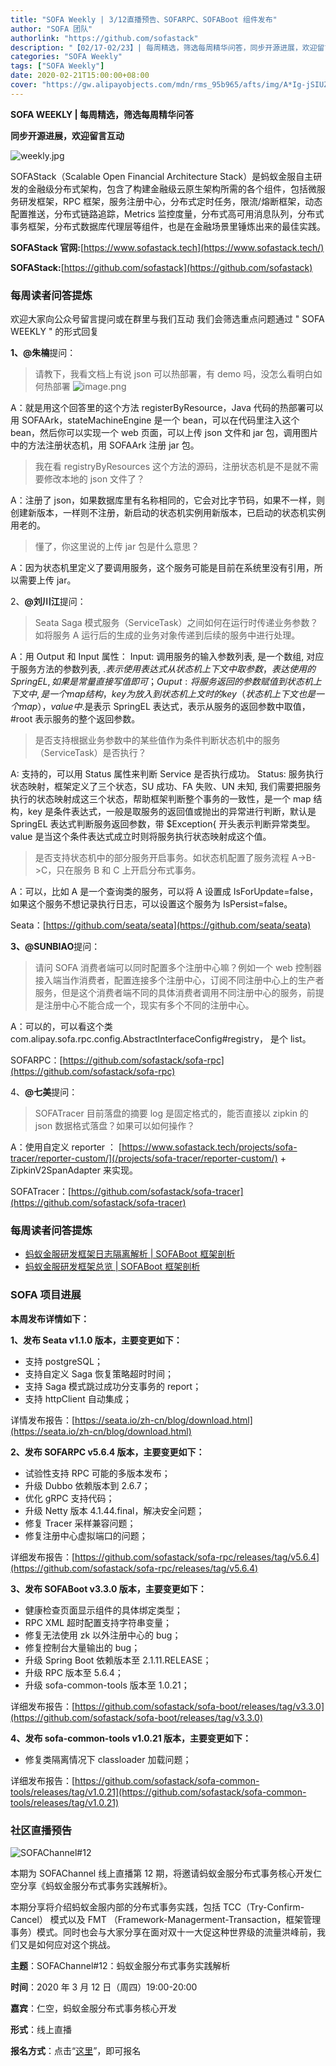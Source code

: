 ```yaml
---
title: "SOFA Weekly | 3/12直播预告、SOFARPC、SOFABoot 组件发布"
author: "SOFA 团队"
authorlink: "https://github.com/sofastack"
description: "【02/17-02/23】| 每周精选，筛选每周精华问答，同步开源进展，欢迎留言互动。"
categories: "SOFA Weekly"
tags: ["SOFA Weekly"]
date: 2020-02-21T15:00:00+08:00
cover: "https://gw.alipayobjects.com/mdn/rms_95b965/afts/img/A*Ig-jSIUZWx0AAAAAAAAAAAAAARQnAQ"
---
```


**SOFA WEEKLY | 每周精选，筛选每周精华问答**

**同步开源进展，欢迎留言互动**

![weekly.jpg](https://gw.alipayobjects.com/mdn/rms_95b965/afts/img/A*ARgKS6SuU7YAAAAAAAAAAAAAARQnAQ)

SOFAStack（Scalable Open Financial Architecture Stack）是蚂蚁金服自主研发的金融级分布式架构，包含了构建金融级云原生架构所需的各个组件，包括微服务研发框架，RPC 框架，服务注册中心，分布式定时任务，限流/熔断框架，动态配置推送，分布式链路追踪，Metrics 监控度量，分布式高可用消息队列，分布式事务框架，分布式数据库代理层等组件，也是在金融场景里锤炼出来的最佳实践。

**SOFAStack 官网:**[https://www.sofastack.tech](https://www.sofastack.tech/)

**SOFAStack:**[https://github.com/sofastack](https://github.com/sofastack)

### 每周读者问答提炼

欢迎大家向公众号留言提问或在群里与我们互动
我们会筛选重点问题通过 " SOFA WEEKLY " 的形式回复

**1、@朱楠**提问：

> 请教下，我看文档上有说 json 可以热部署，有 demo 吗，没怎么看明白如何热部署
> ![image.png](https://cdn.nlark.com/yuque/0/2020/png/226702/1582270528773-c95ddf2a-cf84-43a1-a063-feeef533d096.png)

A：就是用这个回答里的这个方法 registerByResource，Java 代码的热部署可以用 SOFAArk，stateMachineEngine 是一个 bean，可以在代码里注入这个 bean，然后你可以实现一个 web 页面，可以上传 json 文件和 jar 包，调用图片中的方法注册状态机，用 SOFAArk 注册 jar 包。

> 我在看 registryByResources 这个方法的源码，注册状态机是不是就不需要修改本地的 json 文件了？

A：注册了 json，如果数据库里有名称相同的，它会对比字节码，如果不一样，则创建新版本，一样则不注册，新启动的状态机实例用新版本，已启动的状态机实例用老的。

> 懂了，你这里说的上传 jar 包是什么意思？

A：因为状态机里定义了要调用服务，这个服务可能是目前在系统里没有引用，所以需要上传 jar。

2、**@刘川江**提问：

> Seata Saga 模式服务（ServiceTask）之间如何在运行时传递业务参数？如将服务 A 运行后的生成的业务对象传递到后续的服务中进行处理。

A：用 Output 和 Input 属性：
Input: 调用服务的输入参数列表, 是一个数组, 对应于服务方法的参数列表, $.表示使用表达式从状态机上下文中取参数，表达使用的 SpringEL, 如果是常量直接写值即可；
Ouput: 将服务返回的参数赋值到状态机上下文中, 是一个 map 结构，key 为放入到状态机上文时的 key（状态机上下文也是一个 map），value 中$.是表示 SpringEL 表达式，表示从服务的返回参数中取值，#root 表示服务的整个返回参数。

> 是否支持根据业务参数中的某些值作为条件判断状态机中的服务（ServiceTask）是否执行？

A: 支持的，可以用 Status 属性来判断 Service 是否执行成功。
Status: 服务执行状态映射，框架定义了三个状态，SU 成功、FA 失败、UN 未知, 我们需要把服务执行的状态映射成这三个状态，帮助框架判断整个事务的一致性，是一个 map 结构，key 是条件表达式，一般是取服务的返回值或抛出的异常进行判断，默认是 SpringEL 表达式判断服务返回参数，带 $Exception{ 开头表示判断异常类型。value 是当这个条件表达式成立时则将服务执行状态映射成这个值。

> 是否支持状态机中的部分服务开启事务。如状态机配置了服务流程 A->B->C，只在服务 B 和 C 上开启分布式事务。

A：可以，比如 A 是一个查询类的服务，可以将 A 设置成 IsForUpdate=false，如果这个服务不想记录执行日志，可以设置这个服务为 IsPersist=false。

Seata：[https://github.com/seata/seata](https://github.com/seata/seata)

**3、@SUNBIAO**提问：

> 请问 SOFA 消费者端可以同时配置多个注册中心嘛？例如一个 web 控制器接入端当作消费者，配置连接多个注册中心，订阅不同注册中心上的生产者服务，但是这个消费者端不同的具体消费者调用不同注册中心的服务，前提是注册中心不能合成一个，现实有多个不同的注册中心。

A：可以的，可以看这个类 com.alipay.sofa.rpc.config.AbstractInterfaceConfig#registry， 是个 list。

SOFARPC：[https://github.com/sofastack/sofa-rpc](https://github.com/sofastack/sofa-rpc)

4、**@七美**提问：

> SOFATracer 目前落盘的摘要 log 是固定格式的，能否直接以 zipkin 的 json 数据格式落盘？如果可以如何操作？

A：使用自定义 reporter ： [https://www.sofastack.tech/projects/sofa-tracer/reporter-custom/](/projects/sofa-tracer/reporter-custom/) + ZipkinV2SpanAdapter 来实现。

SOFATracer：[https://github.com/sofastack/sofa-tracer](https://github.com/sofastack/sofa-tracer)

### 每周读者问答提炼

- [蚂蚁金服研发框架日志隔离解析 | SOFABoot 框架剖析](/blog/sofa-boot-log-isolation/)
- [蚂蚁金服研发框架总览 | SOFABoot 框架剖析](/blog/sofa-boot-overview/)

### SOFA 项目进展

**本周发布详情如下：**

**1、发布 Seata v1.1.0 版本，主要变更如下：**

- 支持 postgreSQL；
- 支持自定义 Saga 恢复策略超时时间；
- 支持 Saga 模式跳过成功分支事务的 report；
- 支持 httpClient 自动集成；

详情发布报告：[https://seata.io/zh-cn/blog/download.html](https://seata.io/zh-cn/blog/download.html)

**2、发布 SOFARPC v5.6.4 版本，主要变更如下：**

- 试验性支持 RPC 可能的多版本发布；
- 升级 Dubbo 依赖版本到 2.6.7；
- 优化 gRPC 支持代码；
- 升级 Netty 版本 4.1.44.final，解决安全问题；
- 修复 Tracer 采样兼容问题；
- 修复注册中心虚拟端口的问题；

详细发布报告：[https://github.com/sofastack/sofa-rpc/releases/tag/v5.6.4](https://github.com/sofastack/sofa-rpc/releases/tag/v5.6.4)

**3、发布 SOFABoot v3.3.0 版本，主要变更如下：**

- 健康检查页面显示组件的具体绑定类型；
- RPC XML 超时配置支持字符串变量；
- 修复无法使用 zk 以外注册中心的 bug；
- 修复控制台大量输出的 bug；
- 升级 Spring Boot 依赖版本至 2.1.11.RELEASE；
- 升级 RPC 版本至 5.6.4；
- 升级 sofa-common-tools 版本至 1.0.21；

详细发布报告：[https://github.com/sofastack/sofa-boot/releases/tag/v3.3.0](https://github.com/sofastack/sofa-boot/releases/tag/v3.3.0)

**4、发布 sofa-common-tools v1.0.21 版本，主要变更如下：**

- 修复类隔离情况下 classloader 加载问题；

详细发布报告：[https://github.com/sofastack/sofa-common-tools/releases/tag/v1.0.21](https://github.com/sofastack/sofa-common-tools/releases/tag/v1.0.21)

### 社区直播预告

![SOFAChannel#12](https://cdn.nlark.com/yuque/0/2020/jpeg/226702/1581670095015-cc3cc59c-6f09-43fb-87c2-ce115f0c22a6.jpeg)

本期为 SOFAChannel 线上直播第 12 期，将邀请蚂蚁金服分布式事务核心开发仁空分享《蚂蚁金服分布式事务实践解析》。

本期分享将介绍蚂蚁金服内部的分布式事务实践，包括 TCC（Try-Confirm-Cancel） 模式以及 FMT （Framework-Managerment-Transaction，框架管理事务）模式。同时也会与大家分享在面对双十一大促这种世界级的流量洪峰前，我们又是如何应对这个挑战。

**主题**：SOFAChannel#12：蚂蚁金服分布式事务实践解析

**时间**：2020 年 3 月 12 日（周四）19:00-20:00

**嘉宾**：仁空，蚂蚁金服分布式事务核心开发

**形式**：线上直播

**报名方式**：点击“[这里](https://tech.antfin.com/community/live/1119)”，即可报名
